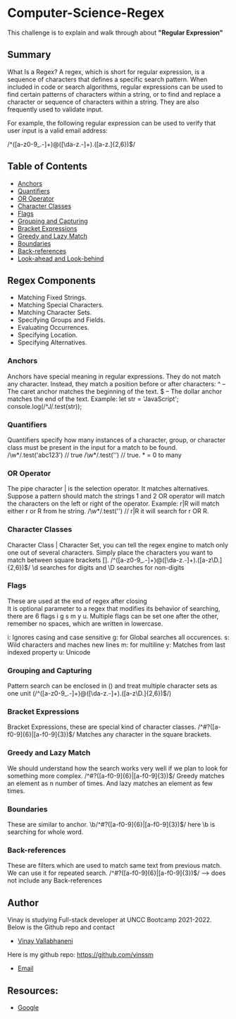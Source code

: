 # Computer-Science-Regex

This challenge is to explain and walk through about <b> "Regular Expression" </b> 

## Summary

What Is a Regex?
A regex, which is short for regular expression, is a sequence of characters that defines a specific search pattern. When included in code or search algorithms, regular expressions can be used to find certain patterns of characters within a string, or to find and replace a character or sequence of characters within a string. They are also frequently used to validate input.

For example, the following regular expression can be used to verify that user input is a valid email address:

/^([a-z0-9_\.-]+)@([\da-z\.-]+)\.([a-z\.]{2,6})$/

## Table of Contents

- [Anchors](#anchors)
- [Quantifiers](#quantifiers)
- [OR Operator](#or-operator)
- [Character Classes](#character-classes)
- [Flags](#flags)
- [Grouping and Capturing](#grouping-and-capturing)
- [Bracket Expressions](#bracket-expressions)
- [Greedy and Lazy Match](#greedy-and-lazy-match)
- [Boundaries](#boundaries)
- [Back-references](#back-references)
- [Look-ahead and Look-behind](#look-ahead-and-look-behind)

## Regex Components
- Matching Fixed Strings.
- Matching Special Characters.
- Matching Character Sets.
- Specifying Groups and Fields.
- Evaluating Occurrences.
- Specifying Location.
- Specifying Alternatives.
### Anchors
Anchors have special meaning in regular expressions. They do not match any character. Instead, they match a position before or after characters:
 ^ – The caret anchor matches the beginning of the text.
 $ – The dollar anchor matches the end of the text.
 Example:
    let str = 'JavaScript';
    console.log(/^J/.test(str));

### Quantifiers
Quantifiers specify how many instances of a character, group, or character class must be present in the input for a match to be found.
/\w*/.test('abc123') // true
/\w*/.test('') // true. * = 0 to many

### OR Operator
The pipe character | is the selection operator. It matches alternatives. Suppose a pattern should match the strings 1 and 2
OR operator will match the characters on the left or right of the operator. 
Example: r|R will match either r or R from he string. 
/\w*/.test('') // r|R it will search for r OR R. 

### Character Classes
Character Class | Character Set, you can tell the regex engine to match only one out of several characters. Simply place the characters you want to match between square brackets []. 
/^([a-z0-9_\.-]+)@([\da-z\.-]+)\.([a-z\D.]{2,6})$/
\d searches for digits and \D searches for non-digits

### Flags
These are used at the end of regex after closing \
It is optional parameter to a regex that modifies its behavior of searching, there are 6 flags i g s m y u.
Multiple flags can be set one after the other, remember no spaces, which are written in lowercase.

i: Ignores casing and case sensitive
g: for Global searches all occurences.
s: Wild characters and maches new lines
m: for multiline 
y: Matches from last indexed property
u: Unicode 

### Grouping and Capturing
Pattern search can be enclosed in () and treat multiple character sets as one unit
(/^([a-z0-9_\.-]+)@([\da-z\.-]+)\.([a-z\D.]{2,6})$/)

### Bracket Expressions
Bracket Expressions, these are special kind of character classes.
/^#?([a-f0-9]{6}|[a-f0-9]{3})$/
Matches any character in the square brackets.

### Greedy and Lazy Match
We should understand how the search works very well if we plan to look for something more complex.
/^#?([a-f0-9]{6}|[a-f0-9]{3})$/
Greedy matches an element as n number of times.
And lazy matches an element as few times.

### Boundaries
These are similar to anchor. 
\b/^#?([a-f0-9]{6}|[a-f0-9]{3})$/ here \b is searching for whole word.


### Back-references
These are filters which are used to match same text from previous match. We can use it for repeated search.
/^#?([a-f0-9]{6}|[a-f0-9]{3})$/ --> does not include any Back-references



## Author
Vinay is studying Full-stack developer at UNCC Bootcamp 2021-2022. 
Below is the Github repo and contact
* [Vinay Vallabhaneni](https://github.com/vinssm)

Here is my github repo: https://github.com/vinssm

* [Email](vinssmedia@gmail.com)

## Resources:
* [Google](https://www.google.com/)


